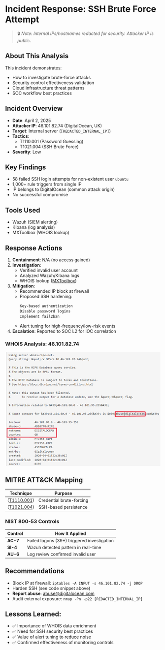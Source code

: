 # Incident Response: SSH Brute Force Attempt

> 🔒 *Note: Internal IPs/hostnames redacted for security. Attacker IP is public.*

## About This Analysis
This incident demonstrates:
- How to investigate brute-force attacks
- Security control effectiveness validation
- Cloud infrastructure threat patterns
- SOC workflow best practices

## Incident Overview
- **Date**: April 2, 2025
- **Attacker IP**: 46.101.82.74 (DigitalOcean, UK)
- **Target**: Internal server (`[REDACTED_INTERNAL_IP]`)
- **Tactics**: 
  - T1110.001 (Password Guessing)
  - T1021.004 (SSH Brute Force)
- **Severity**: Low

## Key Findings
- 58 failed SSH login attempts for non-existent user `ubuntu`
- 1,000+ rule triggers from single IP
- IP belongs to DigitalOcean (common attack origin)
- No successful compromise

 ## Tools Used
- Wazuh (SIEM alerting)
- Kibana (log analysis)
- MXToolbox (WHOIS lookup)

## Response Actions
1. **Containment**: N/A (no access gained)
2. **Investigation**:
   - Verified invalid user account
   - Analyzed Wazuh/Kibana logs
   - WHOIS lookup ([MXToolbox](https://mxtoolbox.com))
3. **Mitigation**:
   - Recommended IP block at firewall
   - Proposed SSH hardening:
     ``` bash
     Key-based authentication
     Disable password logins
     Implement fail2ban
     ```
   - Alert tuning for high-frequency/low-risk events
4. **Escalation**: Reported to SOC L2 for IOC correlation

### WHOIS Analysis: 46.101.82.74 
![WHOIS result](assets/WHOIS.png)

## MITRE ATT&CK Mapping
| Technique                                                    | Purpose              |
|--------------------------------------------------------------|----------------------|
| ([T1110.001](https://attack.mitre.org/techniques/T1110/001/))| Credential brute-forcing|
| ([T1021.004](https://attack.mitre.org/techniques/T1021/004/))| SSH-based persistence|

### NIST 800-53 Controls
| Control | How It Applied |
|---|---|
| **AC-7** | Failed logons (39+) triggered investigation |
| **SI-4** | Wazuh detected pattern in real-time |
| **AU-6** | Log review confirmed invalid user |


## Recommendations
- Block IP at firewall: `iptables -A INPUT -s 46.101.82.74 -j DROP`
- Harden SSH (see code snippet above)
- **Report abuse**: abuse@digitalocean.com
- Audit external exposure: `nmap -Pn -p22 [REDACTED_INTERNAL_IP]`

  
## Lessons Learned:
- ✅ Importance of WHOIS data enrichment
- ✅ Need for SSH security best practices
- ✅ Value of alert tuning to reduce noise
- ✅ Confirmed effectiveness of monitoring controls
  
